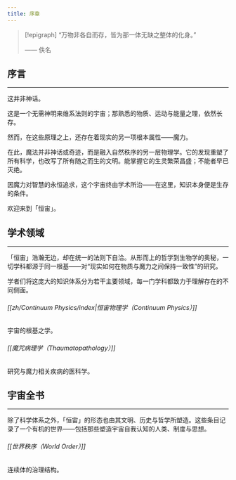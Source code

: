 ```yaml
---
title: 序章
---
```

> [!epigraph]
> “万物非各自而存，皆为那一体无缺之整体的化身。”
> 
> —— 佚名
## 序言
---
这并非神话。

这是一个无需神明来维系法则的宇宙；那熟悉的物质、运动与能量之理，依然长存。

然而，在这些原理之上，还存在着现实的另一项根本属性——魔力。

在此，魔法并非神话或奇迹，而是融入自然秩序的另一层物理学。它的发现重塑了所有科学，也改写了所有随之而生的文明。能掌握它的生灵繁荣昌盛；不能者早已灭绝。

因魔力对智慧的永恒追求，这个宇宙终由学术所治——在这里，知识本身便是生存的条件。

欢迎来到「恒宙」。
## 学术领域
---
「恒宙」浩瀚无边，却在统一的法则下自洽。从形而上的哲学到生物学的奥秘，一切学科都源于同一根基——对“现实如何在物质与魔力之间保持一致性”的研究。

学者们将这庞大的知识体系分为若干主要领域，每一门学科都致力于理解存在的不同侧面。

###### [[zh/Continuum Physics/index|恒宙物理学（Continuum Physics）]]
宇宙的根基之学。
###### [[魔咒病理学（Thaumatopathology）]]
研究与魔力相关疾病的医科学。
## 宇宙全书
---
除了科学体系之外，「恒宙」的形态也由其文明、历史与哲学所塑造。这些条目记录了一个有机的世界——包括那些塑造宇宙自我认知的人类、制度与思想。
###### [[世界秩序（World Order）]]
连续体的治理结构。